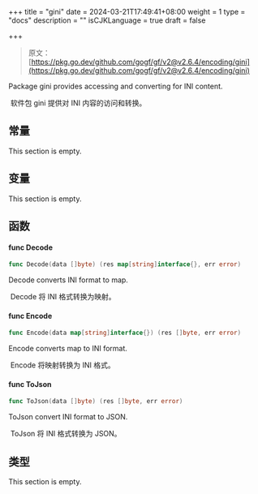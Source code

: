 +++
title = "gini"
date = 2024-03-21T17:49:41+08:00
weight = 1
type = "docs"
description = ""
isCJKLanguage = true
draft = false

+++

> 原文：[https://pkg.go.dev/github.com/gogf/gf/v2@v2.6.4/encoding/gini](https://pkg.go.dev/github.com/gogf/gf/v2@v2.6.4/encoding/gini)

Package gini provides accessing and converting for INI content.

​	软件包 gini 提供对 INI 内容的访问和转换。

## 常量

This section is empty.

## 变量

This section is empty.

## 函数

#### func Decode

```go
func Decode(data []byte) (res map[string]interface{}, err error)
```

Decode converts INI format to map.

​	Decode 将 INI 格式转换为映射。

#### func Encode

```go
func Encode(data map[string]interface{}) (res []byte, err error)
```

Encode converts map to INI format.

​	Encode 将映射转换为 INI 格式。

#### func ToJson

```go
func ToJson(data []byte) (res []byte, err error)
```

ToJson convert INI format to JSON.

​	ToJson 将 INI 格式转换为 JSON。

## 类型

This section is empty.